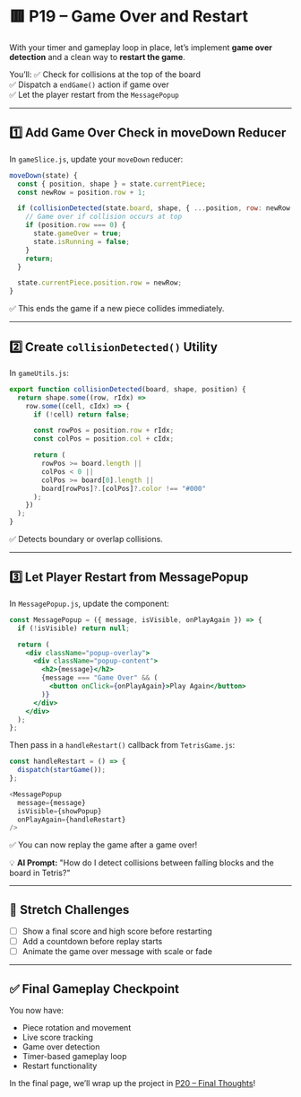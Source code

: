 # 🟥 P19 – Game Over and Restart

With your timer and gameplay loop in place, let’s implement **game over detection** and a clean way to **restart the game**.

You’ll:
✅ Check for collisions at the top of the board  
✅ Dispatch a `endGame()` action if game over  
✅ Let the player restart from the `MessagePopup`

---

## 1️⃣ Add Game Over Check in moveDown Reducer
In `gameSlice.js`, update your `moveDown` reducer:

```js
moveDown(state) {
  const { position, shape } = state.currentPiece;
  const newRow = position.row + 1;

  if (collisionDetected(state.board, shape, { ...position, row: newRow })) {
    // Game over if collision occurs at top
    if (position.row === 0) {
      state.gameOver = true;
      state.isRunning = false;
    }
    return;
  }

  state.currentPiece.position.row = newRow;
}
```

✅ This ends the game if a new piece collides immediately.

---

## 2️⃣ Create `collisionDetected()` Utility
In `gameUtils.js`:

```js
export function collisionDetected(board, shape, position) {
  return shape.some((row, rIdx) =>
    row.some((cell, cIdx) => {
      if (!cell) return false;

      const rowPos = position.row + rIdx;
      const colPos = position.col + cIdx;

      return (
        rowPos >= board.length ||
        colPos < 0 ||
        colPos >= board[0].length ||
        board[rowPos]?.[colPos]?.color !== "#000"
      );
    })
  );
}
```

✅ Detects boundary or overlap collisions.

---

## 3️⃣ Let Player Restart from MessagePopup
In `MessagePopup.js`, update the component:

```jsx
const MessagePopup = ({ message, isVisible, onPlayAgain }) => {
  if (!isVisible) return null;

  return (
    <div className="popup-overlay">
      <div className="popup-content">
        <h2>{message}</h2>
        {message === "Game Over" && (
          <button onClick={onPlayAgain}>Play Again</button>
        )}
      </div>
    </div>
  );
};
```

Then pass in a `handleRestart()` callback from `TetrisGame.js`:

```js
const handleRestart = () => {
  dispatch(startGame());
};

<MessagePopup
  message={message}
  isVisible={showPopup}
  onPlayAgain={handleRestart}
/>
```

✅ You can now replay the game after a game over!

💡 **AI Prompt:** "How do I detect collisions between falling blocks and the board in Tetris?"

---

## 🧠 Stretch Challenges
- [ ] Show a final score and high score before restarting
- [ ] Add a countdown before replay starts
- [ ] Animate the game over message with scale or fade

---

## ✅ Final Gameplay Checkpoint
You now have:
- Piece rotation and movement
- Live score tracking
- Game over detection
- Timer-based gameplay loop
- Restart functionality

In the final page, we’ll wrap up the project in [P20 – Final Thoughts](./20-final-thoughts.md)!

